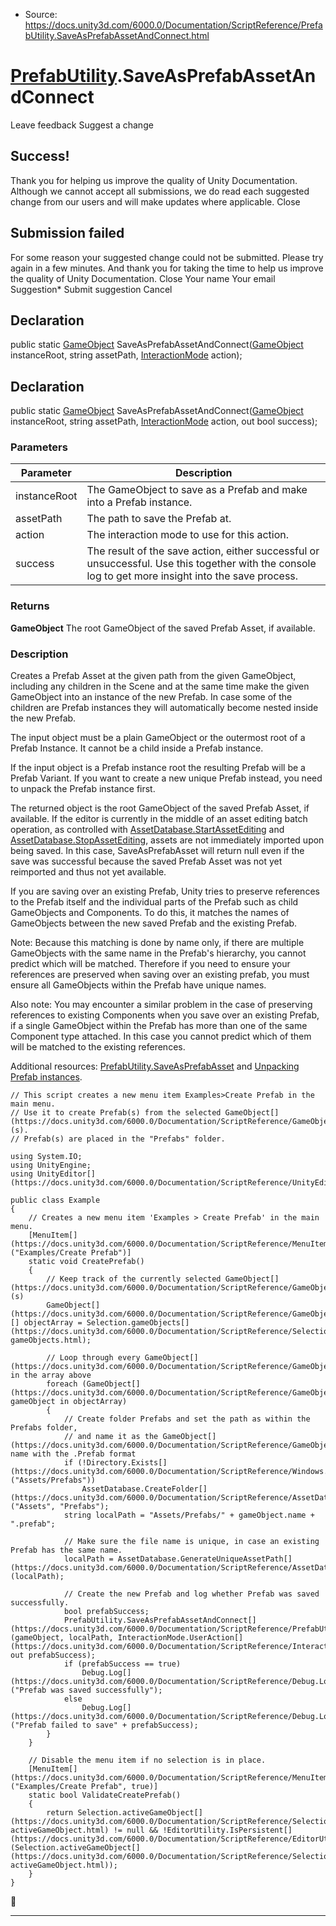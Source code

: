 * Source: https://docs.unity3d.com/6000.0/Documentation/ScriptReference/PrefabUtility.SaveAsPrefabAssetAndConnect.html

#  [PrefabUtility](https://docs.unity3d.com/6000.0/Documentation/ScriptReference/PrefabUtility.html).SaveAsPrefabAssetAndConnect
Leave feedback
Suggest a change
## Success!
Thank you for helping us improve the quality of Unity Documentation. Although we cannot accept all submissions, we do read each suggested change from our users and will make updates where applicable.
Close
## Submission failed
For some reason your suggested change could not be submitted. Please <a>try again</a> in a few minutes. And thank you for taking the time to help us improve the quality of Unity Documentation.
Close
Your name Your email Suggestion* Submit suggestion
Cancel
## Declaration
public static [GameObject](https://docs.unity3d.com/6000.0/Documentation/ScriptReference/GameObject.html) SaveAsPrefabAssetAndConnect([GameObject](https://docs.unity3d.com/6000.0/Documentation/ScriptReference/GameObject.html) instanceRoot, string assetPath, [InteractionMode](https://docs.unity3d.com/6000.0/Documentation/ScriptReference/InteractionMode.html) action); 
## Declaration
public static [GameObject](https://docs.unity3d.com/6000.0/Documentation/ScriptReference/GameObject.html) SaveAsPrefabAssetAndConnect([GameObject](https://docs.unity3d.com/6000.0/Documentation/ScriptReference/GameObject.html) instanceRoot, string assetPath, [InteractionMode](https://docs.unity3d.com/6000.0/Documentation/ScriptReference/InteractionMode.html) action, out bool success); 
### Parameters
Parameter | Description  
---|---  
instanceRoot | The GameObject to save as a Prefab and make into a Prefab instance.  
assetPath | The path to save the Prefab at.  
action | The interaction mode to use for this action.  
success | The result of the save action, either successful or unsuccessful. Use this together with the console log to get more insight into the save process.  
### Returns
**GameObject** The root GameObject of the saved Prefab Asset, if available. 
### Description
Creates a Prefab Asset at the given path from the given GameObject, including any children in the Scene and at the same time make the given GameObject into an instance of the new Prefab.
In case some of the children are Prefab instances they will automatically become nested inside the new Prefab.  
  
The input object must be a plain GameObject or the outermost root of a Prefab Instance. It cannot be a child inside a Prefab instance.  
  
If the input object is a Prefab instance root the resulting Prefab will be a Prefab Variant. If you want to create a new unique Prefab instead, you need to unpack the Prefab instance first.  
  
The returned object is the root GameObject of the saved Prefab Asset, if available. If the editor is currently in the middle of an asset editing batch operation, as controlled with [AssetDatabase.StartAssetEditing](https://docs.unity3d.com/6000.0/Documentation/ScriptReference/AssetDatabase.StartAssetEditing.html) and [AssetDatabase.StopAssetEditing](https://docs.unity3d.com/6000.0/Documentation/ScriptReference/AssetDatabase.StopAssetEditing.html), assets are not immediately imported upon being saved. In this case, SaveAsPrefabAsset will return null even if the save was successful because the saved Prefab Asset was not yet reimported and thus not yet available.  
  
If you are saving over an existing Prefab, Unity tries to preserve references to the Prefab itself and the individual parts of the Prefab such as child GameObjects and Components. To do this, it matches the names of GameObjects between the new saved Prefab and the existing Prefab.  
  
Note: Because this matching is done by name only, if there are multiple GameObjects with the same name in the Prefab's hierarchy, you cannot predict which will be matched. Therefore if you need to ensure your references are preserved when saving over an existing prefab, you must ensure all GameObjects within the Prefab have unique names.  
  
Also note: You may encounter a similar problem in the case of preserving references to existing Components when you save over an existing Prefab, if a single GameObject within the Prefab has more than one of the same Component type attached. In this case you cannot predict which of them will be matched to the existing references.  
  
Additional resources: [PrefabUtility.SaveAsPrefabAsset](https://docs.unity3d.com/6000.0/Documentation/ScriptReference/PrefabUtility.SaveAsPrefabAsset.html) and [Unpacking Prefab instances](https://docs.unity3d.com/6000.0/Documentation/Manual/UnpackingPrefabInstances.html).
```
// This script creates a new menu item Examples>Create Prefab in the main menu.
// Use it to create Prefab(s) from the selected GameObject[](https://docs.unity3d.com/6000.0/Documentation/ScriptReference/GameObject.html)(s).
// Prefab(s) are placed in the "Prefabs" folder.  
  
using System.IO;
using UnityEngine;
using UnityEditor[](https://docs.unity3d.com/6000.0/Documentation/ScriptReference/UnityEditor.html);  
  
public class Example
{
    // Creates a new menu item 'Examples > Create Prefab' in the main menu.
    [MenuItem[](https://docs.unity3d.com/6000.0/Documentation/ScriptReference/MenuItem.html)("Examples/Create Prefab")]
    static void CreatePrefab()
    {
        // Keep track of the currently selected GameObject[](https://docs.unity3d.com/6000.0/Documentation/ScriptReference/GameObject.html)(s)
        GameObject[](https://docs.unity3d.com/6000.0/Documentation/ScriptReference/GameObject.html)[] objectArray = Selection.gameObjects[](https://docs.unity3d.com/6000.0/Documentation/ScriptReference/Selection-gameObjects.html);  
  
        // Loop through every GameObject[](https://docs.unity3d.com/6000.0/Documentation/ScriptReference/GameObject.html) in the array above
        foreach (GameObject[](https://docs.unity3d.com/6000.0/Documentation/ScriptReference/GameObject.html) gameObject in objectArray)
        {
            // Create folder Prefabs and set the path as within the Prefabs folder,
            // and name it as the GameObject[](https://docs.unity3d.com/6000.0/Documentation/ScriptReference/GameObject.html)'s name with the .Prefab format
            if (!Directory.Exists[](https://docs.unity3d.com/6000.0/Documentation/ScriptReference/Windows.Directory.Exists.html)("Assets/Prefabs"))
                AssetDatabase.CreateFolder[](https://docs.unity3d.com/6000.0/Documentation/ScriptReference/AssetDatabase.CreateFolder.html)("Assets", "Prefabs");
            string localPath = "Assets/Prefabs/" + gameObject.name + ".prefab";  
  
            // Make sure the file name is unique, in case an existing Prefab has the same name.
            localPath = AssetDatabase.GenerateUniqueAssetPath[](https://docs.unity3d.com/6000.0/Documentation/ScriptReference/AssetDatabase.GenerateUniqueAssetPath.html)(localPath);  
  
            // Create the new Prefab and log whether Prefab was saved successfully.
            bool prefabSuccess;
            PrefabUtility.SaveAsPrefabAssetAndConnect[](https://docs.unity3d.com/6000.0/Documentation/ScriptReference/PrefabUtility.SaveAsPrefabAssetAndConnect.html)(gameObject, localPath, InteractionMode.UserAction[](https://docs.unity3d.com/6000.0/Documentation/ScriptReference/InteractionMode.UserAction.html), out prefabSuccess);
            if (prefabSuccess == true)
                Debug.Log[](https://docs.unity3d.com/6000.0/Documentation/ScriptReference/Debug.Log.html)("Prefab was saved successfully");
            else
                Debug.Log[](https://docs.unity3d.com/6000.0/Documentation/ScriptReference/Debug.Log.html)("Prefab failed to save" + prefabSuccess);
        }
    }  
  
    // Disable the menu item if no selection is in place.
    [MenuItem[](https://docs.unity3d.com/6000.0/Documentation/ScriptReference/MenuItem.html)("Examples/Create Prefab", true)]
    static bool ValidateCreatePrefab()
    {
        return Selection.activeGameObject[](https://docs.unity3d.com/6000.0/Documentation/ScriptReference/Selection-activeGameObject.html) != null && !EditorUtility.IsPersistent[](https://docs.unity3d.com/6000.0/Documentation/ScriptReference/EditorUtility.IsPersistent.html)(Selection.activeGameObject[](https://docs.unity3d.com/6000.0/Documentation/ScriptReference/Selection-activeGameObject.html));
    }
}

```

* * *
